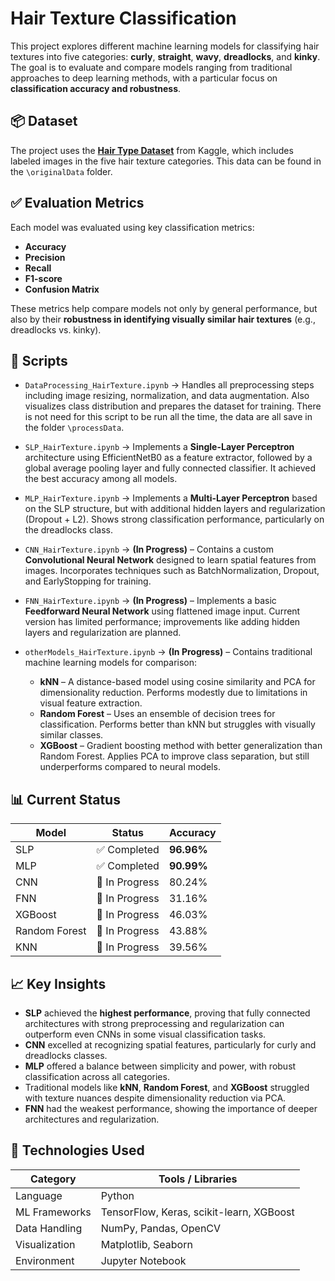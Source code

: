 # Hair Texture Classification

This project explores different machine learning models for classifying hair textures into five categories: **curly**, **straight**, **wavy**, **dreadlocks**, and **kinky**. The goal is to evaluate and compare models ranging from traditional approaches to deep learning methods, with a particular focus on **classification accuracy and robustness**.

## 📦 Dataset

The project uses the **[Hair Type Dataset](https://www.kaggle.com/datasets/kavyasreeb/hair-type-dataset)** from Kaggle, which includes labeled images in the five hair texture categories. This data can be found in the `\originalData` folder.

## ✅ Evaluation Metrics

Each model was evaluated using key classification metrics:

* **Accuracy**
* **Precision**
* **Recall**
* **F1-score**
* **Confusion Matrix**

These metrics help compare models not only by general performance, but also by their **robustness in identifying visually similar hair textures** (e.g., dreadlocks vs. kinky). 

## 📁 Scripts

* `DataProcessing_HairTexture.ipynb`
  → Handles all preprocessing steps including image resizing, normalization, and data augmentation. Also visualizes class distribution and prepares the dataset for training. There is not need for this script to be run all the time, the data are all save in the folder `\processData`.

* `SLP_HairTexture.ipynb`
  → Implements a **Single-Layer Perceptron** architecture using EfficientNetB0 as a feature extractor, followed by a global average pooling layer and fully connected classifier. It achieved the best accuracy among all models.

* `MLP_HairTexture.ipynb`
  → Implements a **Multi-Layer Perceptron** based on the SLP structure, but with additional hidden layers and regularization (Dropout + L2). Shows strong classification performance, particularly on the dreadlocks class.

* `CNN_HairTexture.ipynb`
  → **(In Progress)** – Contains a custom **Convolutional Neural Network** designed to learn spatial features from images. Incorporates techniques such as BatchNormalization, Dropout, and EarlyStopping for training.

* `FNN_HairTexture.ipynb`
  → **(In Progress)** – Implements a basic **Feedforward Neural Network** using flattened image input. Current version has limited performance; improvements like adding hidden layers and regularization are planned.

* `otherModels_HairTexture.ipynb`
  → **(In Progress)** – Contains traditional machine learning models for comparison:

  * **kNN** – A distance-based model using cosine similarity and PCA for dimensionality reduction. Performs modestly due to limitations in visual feature extraction.
  * **Random Forest** – Uses an ensemble of decision trees for classification. Performs better than kNN but struggles with visually similar classes.
  * **XGBoost** – Gradient boosting method with better generalization than Random Forest. Applies PCA to improve class separation, but still underperforms compared to neural models.

## 📊 Current Status

| Model         | Status         | Accuracy   |
| ------------- | -------------- | ---------- |
| SLP           | ✅ Completed    | **96.96%** |
| MLP           | ✅ Completed    | **90.99%** |
| CNN           | 🚧 In Progress | 80.24%     |
| FNN           | 🚧 In Progress | 31.16%     |
| XGBoost       | 🚧 In Progress | 46.03%     |
| Random Forest | 🚧 In Progress | 43.88%     |
| KNN           | 🚧 In Progress | 39.56%     |

## 📈 Key Insights

* **SLP** achieved the **highest performance**, proving that fully connected architectures with strong preprocessing and regularization can outperform even CNNs in some visual classification tasks.
* **CNN** excelled at recognizing spatial features, particularly for curly and dreadlocks classes.
* **MLP** offered a balance between simplicity and power, with robust classification across all categories.
* Traditional models like **kNN**, **Random Forest**, and **XGBoost** struggled with texture nuances despite dimensionality reduction via PCA.
* **FNN** had the weakest performance, showing the importance of deeper architectures and regularization.

## 🧪 Technologies Used

| Category      | Tools / Libraries                        |
| ------------- | ---------------------------------------- |
| Language      | Python                                   |
| ML Frameworks | TensorFlow, Keras, scikit-learn, XGBoost |
| Data Handling | NumPy, Pandas, OpenCV                    |
| Visualization | Matplotlib, Seaborn                      |
| Environment   | Jupyter Notebook                         |
